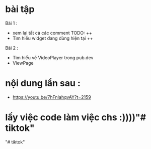 # bài tập
Bài 1 : 
 - xem lại tất cả các comment TODO:         ++
 - Tìm hiểu widget đang dùng hiện tại       ++
 
Bài 2 :
 - Tìm hiểu về VideoPlayer trong pub.dev
 - ViewPage 
 
# nội dung lần sau : 
 - https://youtu.be/7hFnIahqvAY?t=2159

# lấy việc code làm việc chs :))))"# tiktok" 
"# tiktok" 
